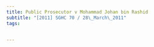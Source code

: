 ```yaml
---
title: Public Prosecutor v Mohammad Johan bin Rashid 
subtitle: "[2011] SGHC 70 / 28\_March\_2011"
tags:


---
```



